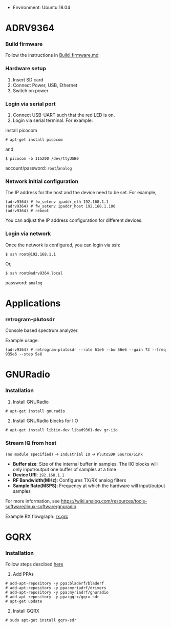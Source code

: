 * Environment: Ubuntu 18.04

# ADRV9364

### Build firmware

Follow the instructions in [Build_firmware.md](Build_firmware.md)

### Hardware setup

1. Insert SD card
2. Connect Power, USB, Ethernet 
3. Switch on power

### Login via serial port

1. Connect USB-UART such that the red LED is on.
2. Login via serial terminal. For example:

  install picocom
  ```
  # apt-get install picocom
  ```
  and
  ```console
  $ picocom -b 115200 /dev/ttyUSB0
  ```
  account/password: `root`/`analog`

### Network initial configuration

The IP address for the host and the device need to be set. For example,

```console
(adrv9364) # fw_setenv ipaddr_eth 192.168.1.1
(adrv9364) # fw_setenv ipaddr_host 192.168.1.100
(adrv9364) # reboot
```

You can adjust the IP address configuration for different devices.

### Login via network

Once the network is configured, you can login via ssh:

```console
$ ssh root@192.168.1.1
```
Or,
```console
$ ssh root@adrv9364.local
```
password: `analog`

# Applications

### retrogram-plutosdr

Console based spectrum analyzer.

Example usage:
```
(adrv9364) # retrogram-plutosdr --rate 61e6 --bw 56e6 --gain 73 --freq 935e6 --step 5e6
```

# GNURadio

### Installation

1. Install GNURadio

```console
# apt-get install gnuradio
```

2.  Install GNURadio blocks for IIO

```console
# apt-get install libiio-dev libad9361-dev gr-iio
```
### Stream IQ from host

`(no module specified)` -> `Industrial IO` -> `PlutoSDR Source/Sink`

* __Buffer size__: Size of the internal buffer in samples. The IIO blocks will only input/output one buffer of samples at a time
* __Device URI__: `192.168.1.1`
* __RF Bandwidth(MHz)__: Configures TX/RX analog filters
* __Sample Rate(MSPS)__: Frequency at which the hardware will input/output samples

For more information, see https://wiki.analog.com/resources/tools-software/linux-software/gnuradio

Example RX flowgraph: [rx.grc](rx.grc)

# GQRX

### Installation

Follow steps descibed [here](http://gqrx.dk/download/install-ubuntu)

1. Add PPAs
```console
# add-apt-repository -y ppa:bladerf/bladerf
# add-apt-repository -y ppa:myriadrf/drivers
# add-apt-repository -y ppa:myriadrf/gnuradio
# add-apt-repository -y ppa:gqrx/gqrx-sdr
# apt-get update
```

2. Install GQRX
```console
# sudo apt-get install gqrx-sdr
```

